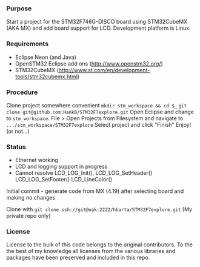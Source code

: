 ### Purpose ###
Start a project for the STM32F746G-DISCO board using STM32CubeMX (AKA MX) and
add board support for LCD. Development platform is Linux.

### Requirements ###
* Eclipse Neon (and Java)
* OpenSTM32 Eclipse add ons (http://www.openstm32.org/)
* STM32CubeMX (http://www.st.com/en/development-tools/stm32cubemx.html)

### Procedure ###
Clone project somewhere convenient
  `mkdir stm_workspace && cd $_`
  `git clone git@github.com:HankB/STM32F7explore.git`
Open Eclipse and change to `stm_workspace`.
File > Open Projects from Filesystem and navigate to `.../stm_workspace/STM32F7explore`
Select project and click "Finish"
Enjoy! (or not...)

### Status ###
* Ethernet working
* LCD and logging support in progress
* Cannot resolve LCD_LOG_Init(), LCD_LOG_SetHeader() LCD_LOG_SetFooter() LCD_LineColor()

Initial commit - generate code from MX (4.19) after selecting board and making no changes

Clone with `git clone ssh://git@oak:2222/hbarta/STM32F7explore.git` (My private repo only)

### License ###
License to the bulk of this code belongs to the original contributors. To the the best of my knowledge 
all licenses from the various libraries and packages have been preserved and included in this repo.
